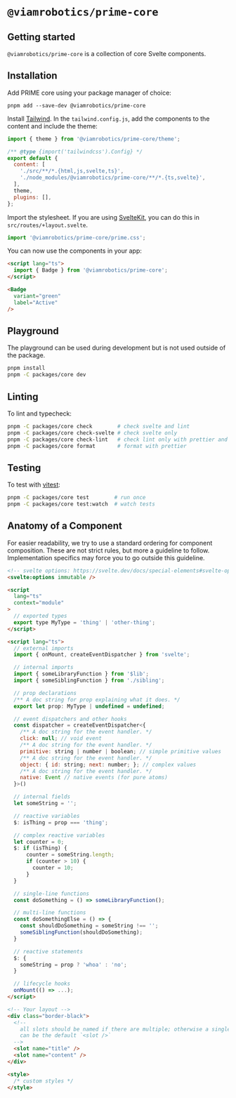 # `@viamrobotics/prime-core`

## Getting started

`@viamrobotics/prime-core` is a collection of core Svelte components.

## Installation

Add PRIME core using your package manager of choice:

```
pnpm add --save-dev @viamrobotics/prime-core
```

Install [Tailwind][]. In the `tailwind.config.js`, add the components to the content and include the theme:

```js
import { theme } from '@viamrobotics/prime-core/theme';

/** @type {import('tailwindcss').Config} */
export default {
  content: [
    './src/**/*.{html,js,svelte,ts}',
    './node_modules/@viamrobotics/prime-core/**/*.{ts,svelte}',
  ],
  theme,
  plugins: [],
};
```

Import the stylesheet. If you are using [SvelteKit][], you can do this in `src/routes/+layout.svelte`.

```js
import '@viamrobotics/prime-core/prime.css';
```

You can now use the components in your app:

```html
<script lang="ts">
  import { Badge } from '@viamrobotics/prime-core';
</script>

<Badge
  variant="green"
  label="Active"
/>
```

[tailwind]: https://tailwindcss.com/
[sveltekit]: https://kit.svelte.dev/

## Playground

The playground can be used during development but is not used outside of the package.

```bash
pnpm install
pnpm -C packages/core dev
```

## Linting

To lint and typecheck:

```bash
pnpm -C packages/core check        # check svelte and lint
pnpm -C packages/core check-svelte # check svelte only
pnpm -C packages/core check-lint   # check lint only with prettier and eslint
pnpm -C packages/core format       # format with prettier
```

## Testing

To test with [vitest][]:

```bash
pnpm -C packages/core test        # run once
pnpm -C packages/core test:watch  # watch tests
```

[vitest]: https://vitest.dev/

## Anatomy of a Component

For easier readability, we try to use a standard ordering for component composition. These are not strict rules, but more a guideline to follow. Implementation specifics may force you to go outside this guideline.

````html
<!-- svelte options: https://svelte.dev/docs/special-elements#svelte-options -->
<svelte:options immutable />

<script
  lang="ts"
  context="module"
>
  // exported types
  export type MyType = 'thing' | 'other-thing';
</script>

<script lang="ts">
  // external imports
  import { onMount, createEventDispatcher } from 'svelte';

  // internal imports
  import { someLibraryFunction } from '$lib';
  import { someSiblingFunction } from './sibling';

  // prop declarations
  /** A doc string for prop explaining what it does. */
  export let prop: MyType | undefined = undefined;

  // event dispatchers and other hooks
  const dispatcher = createEventDispatcher<{
    /** A doc string for the event handler. */
    click: null; // void event
    /** A doc string for the event handler. */
    primitive: string | number | boolean; // simple primitive values
    /** A doc string for the event handler. */
    object: { id: string; next: number; }; // complex values
    /** A doc string for the event handler. */
    native: Event // native events (for pure atoms)
  }>()

  // internal fields
  let someString = '';

  // reactive variables
  $: isThing = prop === 'thing';

  // complex reactive variables
  let counter = 0;
  $: if (isThing) {
      counter = someString.length;
      if (counter > 10) {
        counter = 10;
      }
  }

  // single-line functions
  const doSomething = () => someLibraryFunction();

  // multi-line functions
  const doSomethingElse = () => {
    const shouldDoSomething = someString !== '';
    someSiblingFunction(shouldDoSomething);
  }

  // reactive statements
  $: {
    someString = prop ? 'whoa' : 'no';
  }

  // lifecycle hooks
  onMount(() => ...);
</script>

<!-- Your layout -->
<div class="border-black">
  <!-- 
    all slots should be named if there are multiple; otherwise a single slot 
    can be the default `<slot />`  
  -->
  <slot name="title" />
  <slot name="content" />
</div>

<style>
  /* custom styles */
</style>
````
